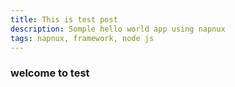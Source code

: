 ```yaml
---
title: This is test post
description: Somple hello world app using napnux
tags: napnux, framework, node js
---
```


### welcome to test
